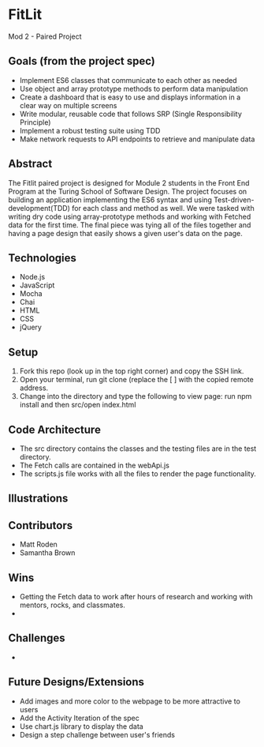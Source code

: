 # FitLit

Mod 2 - Paired Project

## Goals (from the project spec)

* Implement ES6 classes that communicate to each other as needed
* Use object and array prototype methods to perform data manipulation
* Create a dashboard that is easy to use and displays information in a clear way on multiple screens
* Write modular, reusable code that follows SRP (Single Responsibility Principle)
* Implement a robust testing suite using TDD
* Make network requests to API endpoints to retrieve and manipulate data

## Abstract

The Fitlit paired project is designed for Module 2 students in the Front End Program at the Turing School of Software Design. The project focuses on building an application implementing the ES6 syntax and using Test-driven-development(TDD) for each class and method as well. We were tasked with writing dry code using array-prototype methods and working with Fetched data for the first time. The final piece was tying all of the files together and having a page design that easily shows a given user's data on the page.

## Technologies

* Node.js
* JavaScript
* Mocha
* Chai
* HTML
* CSS
* jQuery

## Setup

1. Fork this repo (look up in the top right corner) and copy the SSH link.
2. Open your terminal, run git clone (replace the [ ] with the copied remote address.
3. Change into the directory and type the following to view page:
   run npm install and then src/open index.html

## Code Architecture  

* The src directory contains the classes and the testing files are in the test directory.
* The Fetch calls are contained in the webApi.js
* The scripts.js file works with all the files to render the page functionality.

## Illustrations
## Contributors

* Matt Roden
* Samantha Brown

## Wins

* Getting the Fetch data to work after hours of research and working with
  mentors, rocks, and classmates.
*


## Challenges

*

## Future Designs/Extensions

* Add images and more color to the webpage to be more attractive to users
* Add the Activity Iteration of the spec
* Use chart.js library to display the data
* Design a step challenge between user's friends
